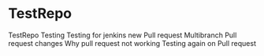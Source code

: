 # TestRepo
TestRepo Testing
Testing for jenkins new Pull request
Multibranch Pull request changes
Why pull request not working
Testing again on Pull request
